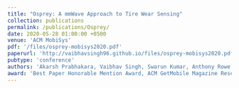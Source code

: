```yaml
---
title: "Osprey: A mmWave Approach to Tire Wear Sensing"
collection: publications
permalink: /publications/Osprey/
date: 2020-05-28 01:00:00 +0500
venue: 'ACM MobiSys'
pdf: '/files/osprey-mobisys2020.pdf'
paperurl: 'http://vaibhavsingh96.github.io/files/osprey-mobisys2020.pdf'
pubtype: 'conference'
authors: 'Akarsh Prabhakara, Vaibhav Singh, Swarun Kumar, Anthony Rowe'
award: 'Best Paper Honorable Mention Award, ACM GetMobile Magazine Research Highlight 2021'
---
```



